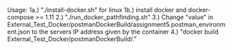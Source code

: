 Usage:
1a.) "./install-docker.sh" for linux
1b.) install docker and docker-compose >= 1.11
2.) "./run_docker_pathfinding.sh"
3.) Change "value" in External_Test_Docker/postmanDockerBuild/assignment5.postman_environment.json to the servers IP address given by the container
4.) "docker build External_Test_Docker/postmanDockerBuild/."